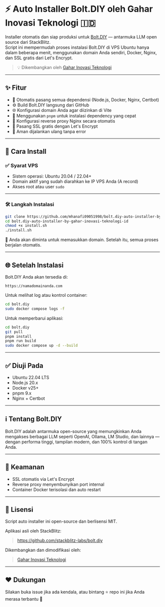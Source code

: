 # ⚡ Auto Installer Bolt.DIY oleh Gahar Inovasi Teknologi 🇮🇩

Installer otomatis dan siap produksi untuk [Bolt.DIY](https://github.com/stackblitz-labs/bolt.diy) — antarmuka LLM open source dari StackBlitz.  
Script ini mempermudah proses instalasi Bolt.DIY di VPS Ubuntu hanya dalam beberapa menit, menggunakan domain Anda sendiri, Docker, Nginx, dan SSL gratis dari Let's Encrypt.

> 💡 Dikembangkan oleh [Gahar Inovasi Teknologi](https://github.com/mhanafi09051998)

---

## ✨ Fitur

- 🔧 Otomatis pasang semua dependensi (Node.js, Docker, Nginx, Certbot)
- ⚙️ Build Bolt.DIY langsung dari GitHub
- 🌐 Konfigurasi domain Anda agar diizinkan di Vite
- 🧶 Menggunakan `pnpm` untuk instalasi dependency yang cepat
- 🔁 Konfigurasi reverse proxy Nginx secara otomatis
- 🔐 Pasang SSL gratis dengan Let's Encrypt
- 🧼 Aman dijalankan ulang tanpa error

---

## 🚀 Cara Install

### ✅ Syarat VPS

- Sistem operasi: Ubuntu 20.04 / 22.04+
- Domain aktif yang sudah diarahkan ke IP VPS Anda (A record)
- Akses root atau user `sudo`

---

### 🛠️ Langkah Instalasi

```bash
git clone https://github.com/mhanafi09051998/bolt.diy-auto-installer-by-gahar-inovasi-teknologi-id.git
cd bolt.diy-auto-installer-by-gahar-inovasi-teknologi-id
chmod +x install.sh
./install.sh
```

📝 Anda akan diminta untuk memasukkan domain. Setelah itu, semua proses berjalan otomatis.

---

## 🌐 Setelah Instalasi

Bolt.DIY Anda akan tersedia di:

```
https://namadomainanda.com
```

Untuk melihat log atau kontrol container:

```bash
cd bolt.diy
sudo docker compose logs -f
```

Untuk memperbarui aplikasi:

```bash
cd bolt.diy
git pull
pnpm install
pnpm run build
sudo docker compose up -d --build
```

---

## ✅ Diuji Pada

- Ubuntu 22.04 LTS
- Node.js 20.x
- Docker v25+
- pnpm 9.x
- Nginx + Certbot

---

## ℹ️ Tentang Bolt.DIY

Bolt.DIY adalah antarmuka open-source yang memungkinkan Anda mengakses berbagai LLM seperti OpenAI, Ollama, LM Studio, dan lainnya — dengan performa tinggi, tampilan modern, dan 100% kontrol di tangan Anda.

---

## 🔐 Keamanan

- SSL otomatis via Let's Encrypt
- Reverse proxy menyembunyikan port internal
- Container Docker terisolasi dan auto restart

---

## 📎 Lisensi

Script auto installer ini open-source dan berlisensi MIT.

Aplikasi asli oleh StackBlitz:
> https://github.com/stackblitz-labs/bolt.diy

Dikembangkan dan dimodifikasi oleh:
> [Gahar Inovasi Teknologi](https://github.com/mhanafi09051998)

---

## ❤️ Dukungan

Silakan buka issue jika ada kendala, atau bintang ⭐ repo ini jika Anda merasa terbantu 🙌
